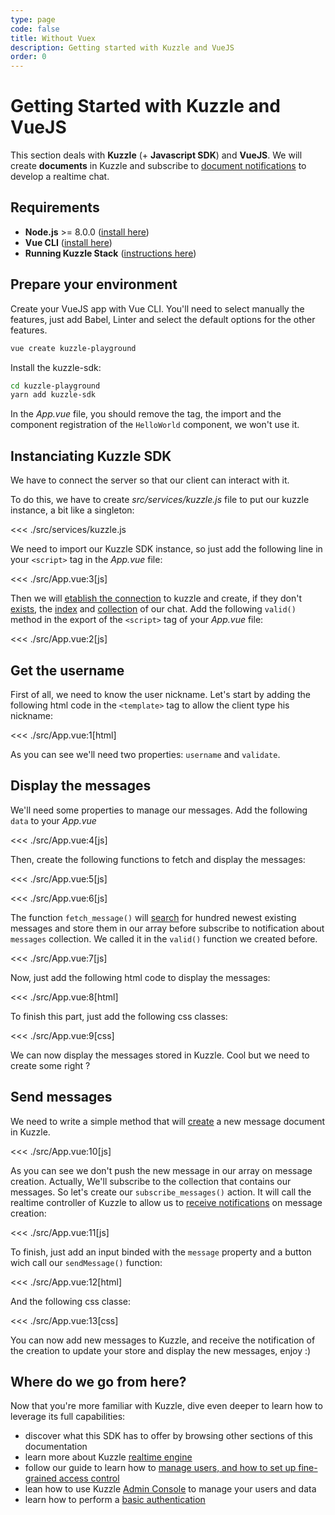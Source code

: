 ```yaml
---
type: page
code: false
title: Without Vuex
description: Getting started with Kuzzle and VueJS
order: 0
---
```



# Getting Started with Kuzzle and VueJS

This section deals with **Kuzzle** (+ **Javascript SDK**) and **VueJS**. We will create **documents** in Kuzzle and subscribe to [document notifications](/sdk/js/6/essentials/realtime-notifications/#document-messages) to develop a realtime chat.

## Requirements

- **Node.js** >= 8.0.0 ([install here](https://nodejs.org/en/download/))
- **Vue CLI** ([install here](https://cli.vuejs.org/guide/installation.html))
- **Running Kuzzle Stack** ([instructions here](/core/1/guides/getting-started/running-kuzzle/))

## Prepare your environment

Create your VueJS app with Vue CLI. You'll need to select manually the features,
just add Babel, Linter and select the default options for the other features. 
```bash
vue create kuzzle-playground
```

Install the kuzzle-sdk: 
```bash
cd kuzzle-playground
yarn add kuzzle-sdk
```

In the _App.vue_ file, you should remove the tag, the import and the component registration of the `HelloWorld` component, we won't use it.

## Instanciating Kuzzle SDK

We have to connect the server so that our client can interact with it.

To do this, we have to create _src/services/kuzzle.js_ file to put our kuzzle instance, a bit like a singleton:

<<< ./src/services/kuzzle.js

We need to import our Kuzzle SDK instance, so just add the following line in your `<script>` tag in the _App.vue_ file: 

<<< ./src/App.vue:3[js]

Then we will [etablish the connection](/sdk/js/6/core-classes/kuzzle/connect/) to kuzzle and create, if they don't [exists](sdk/js/6/controllers/index/exists/), the [index](sdk/js/6/controllers/index/create/) and [collection](sdk/js/6/controllers/collection/create/) of our chat. 
Add the following `valid()` method in the export of the `<script>` tag of your _App.vue_ file:

<<< ./src/App.vue:2[js]

## Get the username
First of all, we need to know the user nickname. Let's start by adding the following html code in the `<template>` tag to allow the client type his nickname:

<<< ./src/App.vue:1[html]

As you can see we'll need two properties: `username` and `validate`.


## Display the messages

We'll need some properties to manage our messages. Add the following `data` to your _App.vue_

<<< ./src/App.vue:4[js]

Then, create the following functions to fetch and display the messages: 

<<< ./src/App.vue:5[js]

<<< ./src/App.vue:6[js]

The function `fetch_message()` will [search](/sdk/js/6/controllers/document/search/) for hundred newest existing messages and store them in our array before subscribe to notification about `messages` collection. We called it in the `valid()` function we created before.

<<< ./src/App.vue:7[js]

Now, just add the following html code to display the messages:

<<< ./src/App.vue:8[html]

To finish this part, just add the following css classes:

<<< ./src/App.vue:9[css]

We can now display the messages stored in Kuzzle. Cool but we need to create some right ?

## Send messages

We need to write a simple method that will [create](/sdk/js/6/controllers/document/create/) a new message document in Kuzzle.

<<< ./src/App.vue:10[js]

As you can see we don't push the new message in our array on message creation.
Actually, We'll subscribe to the collection that contains our messages.
So let's create our `subscribe_messages()` action. It will call the realtime controller of Kuzzle to allow us to [receive notifications](/sdk/js/6/controllers/realtime/subscribe/) on message creation:

<<< ./src/App.vue:11[js]

To finish, just add an input binded with the `message` property and a button wich call our `sendMessage()` function:

<<< ./src/App.vue:12[html]

And the following css classe: 

<<< ./src/App.vue:13[css]

You can now add new messages to Kuzzle, and receive the notification of the creation to update your store and display the new messages, enjoy :)

## Where do we go from here?

Now that you're more familiar with Kuzzle, dive even deeper to learn how to leverage its full capabilities:

- discover what this SDK has to offer by browsing other sections of this documentation
- learn more about Kuzzle [realtime engine](/core/1/guides/essentials/real-time/)
- follow our guide to learn how to [manage users, and how to set up fine-grained access control](/core/1/guides/essentials/security/)
- lean how to use Kuzzle [Admin Console](/core/1/guides/essentials/admin-console/) to manage your users and data
- learn how to perform a [basic authentication](/sdk/js/6/controllers/auth/login)
